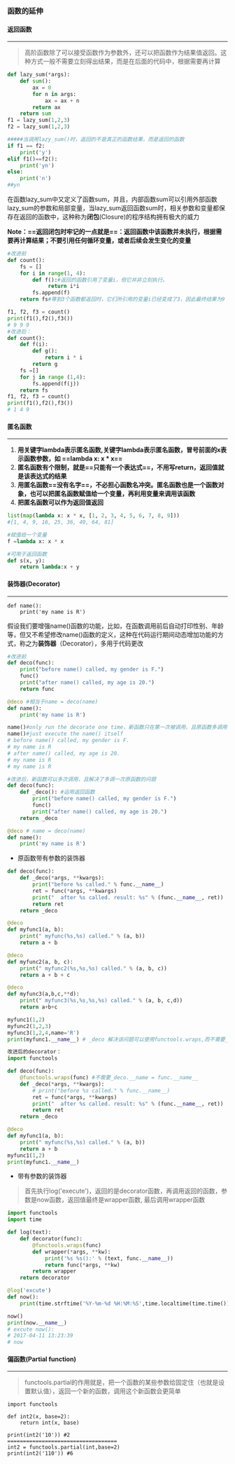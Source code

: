 ### 函数的延伸

#### 返回函数

---

> 高阶函数除了可以接受函数作为参数外，还可以把函数作为结果值返回。这种方式一般不需要立刻得出结果，而是在后面的代码中，根据需要再计算

```python
def lazy_sum(*args):
    def sum():
        ax = 0
        for n in args:
            ax = ax + n
        return ax
    return sum
f1 = lazy_sum(1,2,3)
f2 = lazy_sum(1,2,3)

#####当调用lazy_sum()时，返回的不是真正的函数结果，而是返回的函数
if f1 == f2:
    print('y')
elif f1()==f2():
    print('yn')
else:
    print('n')
##yn

```

 在函数lazy_sum中又定义了函数sum，并且，内部函数sum可以引用外部函数lazy_sum的参数和局部变量，当lazy_sum返回函数sum时，相关参数和变量都保存在返回的函数中，这种称为**闭包**(Closure)的程序结构拥有极大的威力
 
**Note：==返回闭包时牢记的一点就是==：返回函数中该函数并未执行，根据需要再计算结果；不要引用任何循环变量，或者后续会发生变化的变量**
 
```python
#改进前
def count():
    fs = []
    for i in range(1, 4):
        def f():#返回的函数引用了变量i，但它并非立刻执行。
             return i*i
        fs.append(f)
    return fs#等到3个函数都返回时，它们所引用的变量i已经变成了3，因此最终结果为9

f1, f2, f3 = count()
print(f1(),f2(),f3())
# 9 9 9 
#改进后：
def count():
    def f(i):
        def g():
            return i * i
        return g
    fs =[]
    for j in range (1,4):
        fs.append(f(j))
    return fs
f1, f2, f3 = count()
print(f1(),f2(),f3())
# 1 4 9
```

#### 匿名函数

---

1. **用关键字lambda表示匿名函数,关键字lambda表示匿名函数，冒号前面的x表示函数参数，如 ==lambda x: x * x==**
2. **匿名函数有个限制，就是==只能有一个表达式==，不用写return，返回值就是该表达式的结果**
3. **用匿名函数==没有名字==，不必担心函数名冲突。匿名函数也是一个函数对象，也可以把匿名函数赋值给一个变量，再利用变量来调用该函数**
4. **把匿名函数可以作为返回值返回**

```python
list(map(lambda x: x * x, [1, 2, 3, 4, 5, 6, 7, 8, 9]))
#[1, 4, 9, 16, 25, 36, 49, 64, 81]

#赋值给一个变量
f =lambda x: x * x

#可用于返回函数
def s(x, y):
    return lambda:x + y
```

#### 装饰器(Decorator)

---

```
def name():
    print('my name is R')
```

假设我们要增强name()函数的功能，比如，在函数调用前后自动打印性别、年龄等，但又不希望修改name()函数的定义，这种在代码运行期间动态增加功能的方式，称之为**装饰器**（Decorator），多用于代码更改

```python
#改进前
def deco(func):
    print("before name() called, my gender is F.")
    func()
    print("after name() called, my age is 20.")
    return func

@deco #相当于name = deco(name)
def name():
    print('my name is R')

name()#only run the decorate one time，新函数只在第一次被调用，且原函数多调用了一次
name()#just execute the name() itself
# before name() called, my gender is F.
# my name is R
# after name() called, my age is 20.
# my name is R
# my name is R

#改进后，新函数可以多次调用，且解决了多调一次原函数的问题
def deco(func):
    def _deco(): #运用返回函数
        print("before name() called, my gender is F.")
        func()
        print("after name() called, my age is 20.")
    return _deco

@deco # name = deco(name)
def name():
    print('my name is R')
```

- 原函数带有参数的装饰器

```python
def deco(func):
    def _deco(*args, **kwargs):
        print("before %s called." % func.__name__)
        ret = func(*args, **kwargs)
        print("  after %s called. result: %s" % (func.__name__, ret))
        return ret
    return _deco

@deco
def myfunc1(a, b):
    print(" myfunc(%s,%s) called." % (a, b))
    return a + b

@deco
def myfunc2(a, b, c):
    print(" myfunc2(%s,%s,%s) called." % (a, b, c))
    return a + b + c

@deco
def myfunc3(a,b,c,**d):
    print(" myfunc3(%s,%s,%s,%s) called." % (a, b, c,d))
    return a+b+c

myfunc1(1,2)
myfunc2(1,2,3)
myfunc3(1,2,4,name='R')
print(myfunc1.__name__) # _deco 解决该问题可以使用functools.wraps,而不需要_deco.__name = func.__name__

改进后的decorator：
import functools

def deco(func):
    @functools.wraps(func) #不需要_deco.__name = func.__name__
    def _deco(*args, **kwargs):
        # print("before %s called." % func.__name__)
        ret = func(*args, **kwargs)
        print("  after %s called. result: %s" % (func.__name__, ret))
        return ret
    return _deco

@deco
def myfunc1(a, b):
    print(" myfunc(%s,%s) called." % (a, b))
    return a + b
myfunc1(1,2)
print(myfunc1.__name__)

```

- 带有参数的装饰器
 
> 首先执行log('execute')，返回的是decorator函数，再调用返回的函数，参数是now函数，返回值最终是wrapper函数, 最后调用wrapper函数

```python
import functools
import time

def log(text):
    def decorator(func):
        @functools.wraps(func)
        def wrapper(*args, **kw):
            print('%s %s():' % (text, func.__name__))
            return func(*args, **kw)
        return wrapper
    return decorator

@log('excute')
def now():
    print(time.strftime('%Y-%m-%d %H:%M:%S',time.localtime(time.time())))

now()
print(now.__name__)
# excute now():
# 2017-04-11 13:23:39
# now
```


#### 偏函数(Partial function)

---

> functools.partial的作用就是，把一个函数的某些参数给固定住（也就是设置默认值），返回一个新的函数，调用这个新函数会更简单

```
import functools

def int2(x, base=2):
    return int(x, base) 

print(int2('10')) #2
===================================
int2 = functools.partial(int,base=2)
print(int2('110')) #6
```

